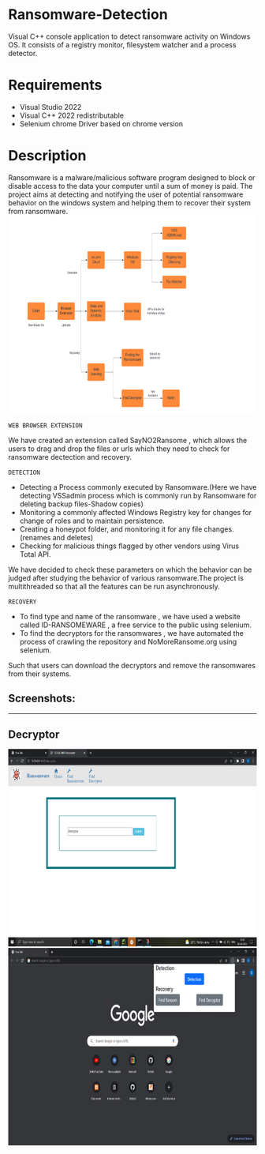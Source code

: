 # Ransomware-Detection
Visual C++ console application to detect ransomware activity on Windows OS. It consists of a registry monitor, filesystem watcher and a process detector.

# Requirements
* Visual Studio 2022
* Visual C++ 2022 redistributable
* Selenium chrome Driver based on chrome version  

# Description

Ransomware is a malware/malicious software program designed to block or disable access to the data your computer until a sum of money is paid.
The project aims at detecting and notifying the user of potential ransomware behavior on the windows system and helping them to recover their system from ransomware.
<img src="https://github.com/Abu-thahir/HackOverflow/blob/main/screenshots/Flowchart%20(1).jpeg" height=400 width=800/>

```
WEB BROWSER EXTENSION
```
We have created an extension called SayNO2Ransome , which allows the users to drag and drop the files or urls which they need to check for ransomware dectection and recovery.

```
DETECTION
```

* Detecting a Process commonly executed by Ransomware.(Here we have detecting VSSadmin process which is commonly run by Ransomware for deleting backup files-Shadow copies)
* Monitoring a commonly affected Windows Registry key for changes for change of roles and to maintain persistence.
* Creating a honeypot folder, and monitoring it for any file changes.(renames and deletes)
* Checking for malicious things flagged by other vendors using Virus Total API.

We have decided to check these parameters on which the behavior can be judged after studying the behavior of various ransomware.The project is multithreaded so that all the  features can be run asynchronously.

```
RECOVERY
```

* To find type and name of the ransomware , we have used a website called ID-RANSOMEWARE , a free service to the public using selenium.
* To find the decryptors for the ransomwares , we have automated the process of crawling the repository and NoMoreRansome.org using selenium.

Such that users can download the decryptors and remove the ransomwares from their systems.

## Screenshots:
---
Decryptor
---
<img src="https://github.com/Abu-thahir/HackOverflow/blob/main/screenshots/decryptor%20paeg.png" height=400 width=800/>
<img src="https://github.com/Abu-thahir/HackOverflow/blob/main/screenshots/extension.png" height=400 width=800/>




